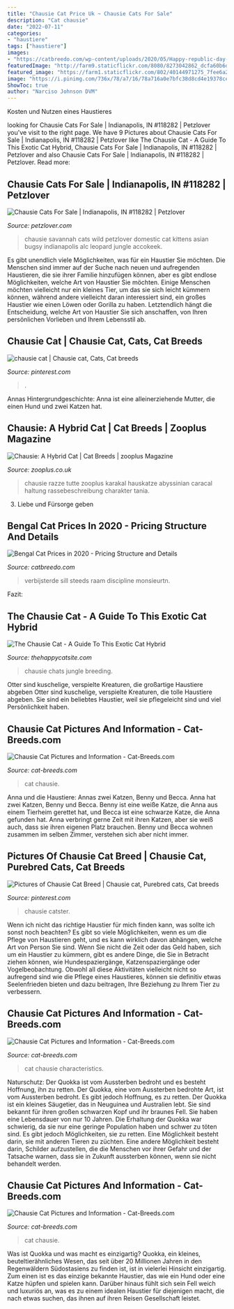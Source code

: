 ```yaml
---
title: "Chausie Cat Price Uk ~ Chausie Cats For Sale"
description: "Cat chausie"
date: "2022-07-11"
categories:
- "haustiere"
tags: ["haustiere"]
images:
- "https://catbreedo.com/wp-content/uploads/2020/05/Happy-republic-day-34.png"
featuredImage: "http://farm9.staticflickr.com/8080/8273042862_dcfa60b6d4_z.jpg"
featured_image: "https://farm1.staticflickr.com/802/40144971275_7fee6a2fd3_z.jpg"
image: "https://i.pinimg.com/736x/78/a7/16/78a716a0e7bfc38d8cd4e19378cea0a4--chausie-cat-exotic.jpg"
ShowToc: true
author: "Narciso Johnson DVM"
---
```



Kosten und Nutzen eines Haustieres

	

		
looking for Chausie Cats For Sale | Indianapolis, IN #118282 | Petzlover you've visit to the right page. We have 9 Pictures about Chausie Cats For Sale | Indianapolis, IN #118282 | Petzlover like The Chausie Cat - A Guide To This Exotic Cat Hybrid, Chausie Cats For Sale | Indianapolis, IN #118282 | Petzlover and also Chausie Cats For Sale | Indianapolis, IN #118282 | Petzlover. Read more:
		
    
## Chausie Cats For Sale | Indianapolis, IN #118282 | Petzlover

<img loading=lazy src="https://cdn.fotofits.com/petzlover/gallery/img/l/chausie-292066.jpg" onerror="this.onerror=null;this.src='https://tse4.mm.bing.net/th?id=OIP.4pwnkF-t-bpr2jU14mW2TgHaJ3&amp;pid=15.1';" alt="Chausie Cats For Sale | Indianapolis, IN #118282 | Petzlover">

_Source: petzlover.com_

>chausie savannah cats wild petzlover domestic cat kittens asian bugsy indianapolis alc leopard jungle accokeek. 

	

Es gibt unendlich viele Möglichkeiten, was für ein Haustier Sie möchten.
Die Menschen sind immer auf der Suche nach neuen und aufregenden Haustieren, die sie ihrer Familie hinzufügen können, aber es gibt endlose Möglichkeiten, welche Art von Haustier Sie möchten. Einige Menschen möchten vielleicht nur ein kleines Tier, um das sie sich leicht kümmern können, während andere vielleicht daran interessiert sind, ein großes Haustier wie einen Löwen oder Gorilla zu haben. Letztendlich hängt die Entscheidung, welche Art von Haustier Sie sich anschaffen, von Ihren persönlichen Vorlieben und Ihrem Lebensstil ab.

    
## Chausie Cat | Chausie Cat, Cats, Cat Breeds

<img loading=lazy src="https://i.pinimg.com/736x/31/b7/c0/31b7c0ae27db0184269b10b811455795.jpg" onerror="this.onerror=null;this.src='https://tse1.mm.bing.net/th?id=OIP.pinIkSMk1_8v1Mx_zlxZhwHaKk&amp;pid=15.1';" alt="chausie cat | Chausie cat, Cats, Cat breeds">

_Source: pinterest.com_

>. 

	

Annas Hintergrundgeschichte: Anna ist eine alleinerziehende Mutter, die einen Hund und zwei Katzen hat.

    
## Chausie: A Hybrid Cat | Cat Breeds | Zooplus Magazine

<img loading=lazy src="https://www.zooplus.co.uk/magazine/wp-content/uploads/2021/07/Chausie-Cat-Breed-450x300.jpeg" onerror="this.onerror=null;this.src='https://tse4.mm.bing.net/th?id=OIP.J9rDzM5a8WBWavkolmOUHQAAAA&amp;pid=15.1';" alt="Chausie: A Hybrid Cat | Cat Breeds | zooplus Magazine">

_Source: zooplus.co.uk_

>chausie razze tutte zooplus karakal hauskatze abyssinian caracal haltung rassebeschreibung charakter tania. 

	

3. Liebe und Fürsorge geben

    
## Bengal Cat Prices In 2020 - Pricing Structure And Details

<img loading=lazy src="https://catbreedo.com/wp-content/uploads/2020/05/Happy-republic-day-34.png" onerror="this.onerror=null;this.src='https://tse2.mm.bing.net/th?id=OIP.MJ50tU5v63WBYdzyDUvn_wHaE6&amp;pid=15.1';" alt="Bengal Cat Prices in 2020 - Pricing Structure and Details">

_Source: catbreedo.com_

>verbijsterde sill steeds raam discipline monsieurtn. 

	

Fazit:

    
## The Chausie Cat - A Guide To This Exotic Cat Hybrid

<img loading=lazy src="https://www.thehappycatsite.com/wp-content/uploads/2017/11/chausie1-1024x567.jpg" onerror="this.onerror=null;this.src='https://tse3.mm.bing.net/th?id=OIP.rAXrcqHEk0U3jUhZAx9KaAHaEG&amp;pid=15.1';" alt="The Chausie Cat - A Guide To This Exotic Cat Hybrid">

_Source: thehappycatsite.com_

>chausie chats jungle breeding. 

	

Otter sind kuschelige, verspielte Kreaturen, die großartige Haustiere abgeben
Otter sind kuschelige, verspielte Kreaturen, die tolle Haustiere abgeben. Sie sind ein beliebtes Haustier, weil sie pflegeleicht sind und viel Persönlichkeit haben.

    
## Chausie Cat Pictures And Information - Cat-Breeds.com

<img loading=lazy src="http://farm9.staticflickr.com/8080/8273042862_dcfa60b6d4_z.jpg" onerror="this.onerror=null;this.src='https://tse4.mm.bing.net/th?id=OIP.K1zBmAnoZmOKUMmXsRas6wHaFi&amp;pid=15.1';" alt="Chausie Cat Pictures and Information - Cat-Breeds.com">

_Source: cat-breeds.com_

>cat chausie. 

	

Anna und die Haustiere: Annas zwei Katzen, Benny und Becca.
Anna hat zwei Katzen, Benny und Becca. Benny ist eine weiße Katze, die Anna aus einem Tierheim gerettet hat, und Becca ist eine schwarze Katze, die Anna gefunden hat. Anna verbringt gerne Zeit mit ihren Katzen, aber sie weiß auch, dass sie ihren eigenen Platz brauchen. Benny und Becca wohnen zusammen im selben Zimmer, verstehen sich aber nicht immer.

    
## Pictures Of Chausie Cat Breed | Chausie Cat, Purebred Cats, Cat Breeds

<img loading=lazy src="https://i.pinimg.com/736x/78/a7/16/78a716a0e7bfc38d8cd4e19378cea0a4--chausie-cat-exotic.jpg" onerror="this.onerror=null;this.src='https://tse3.mm.bing.net/th?id=OIP.Ir7NVgDOo-enNJOqyQIXewHaFj&amp;pid=15.1';" alt="Pictures of Chausie Cat Breed | Chausie cat, Purebred cats, Cat breeds">

_Source: pinterest.com_

>chausie catster. 

	

Wenn ich nicht das richtige Haustier für mich finden kann, was sollte ich sonst noch beachten?
Es gibt so viele Möglichkeiten, wenn es um die Pflege von Haustieren geht, und es kann wirklich davon abhängen, welche Art von Person Sie sind. Wenn Sie nicht die Zeit oder das Geld haben, sich um ein Haustier zu kümmern, gibt es andere Dinge, die Sie in Betracht ziehen können, wie Hundespaziergänge, Katzenspaziergänge oder Vogelbeobachtung. Obwohl all diese Aktivitäten vielleicht nicht so aufregend sind wie die Pflege eines Haustieres, können sie definitiv etwas Seelenfrieden bieten und dazu beitragen, Ihre Beziehung zu Ihrem Tier zu verbessern.

    
## Chausie Cat Pictures And Information - Cat-Breeds.com

<img loading=lazy src="https://farm8.staticflickr.com/7593/16768563298_10f1023eb9_z.jpg" onerror="this.onerror=null;this.src='https://tse3.mm.bing.net/th?id=OIP.u99r3OaZgJ0dbxiLjsYRvgHaFH&amp;pid=15.1';" alt="Chausie Cat Pictures and Information - Cat-Breeds.com">

_Source: cat-breeds.com_

>cat chausie characteristics. 

	

Naturschutz: Der Quokka ist vom Aussterben bedroht und es besteht Hoffnung, ihn zu retten.
Der Quokka, eine vom Aussterben bedrohte Art, ist vom Aussterben bedroht. Es gibt jedoch Hoffnung, es zu retten. Der Quokka ist ein kleines Säugetier, das in Neuguinea und Australien lebt. Sie sind bekannt für ihren großen schwarzen Kopf und ihr braunes Fell. Sie haben eine Lebensdauer von nur 10 Jahren. Die Erhaltung der Quokka war schwierig, da sie nur eine geringe Population haben und schwer zu töten sind. Es gibt jedoch Möglichkeiten, sie zu retten. Eine Möglichkeit besteht darin, sie mit anderen Tieren zu züchten. Eine andere Möglichkeit besteht darin, Schilder aufzustellen, die die Menschen vor ihrer Gefahr und der Tatsache warnen, dass sie in Zukunft aussterben können, wenn sie nicht behandelt werden.

    
## Chausie Cat Pictures And Information - Cat-Breeds.com

<img loading=lazy src="https://farm1.staticflickr.com/802/40144971275_7fee6a2fd3_z.jpg" onerror="this.onerror=null;this.src='https://tse4.mm.bing.net/th?id=OIP.HQfYOkJyPcxLe-TgGyiVnAHaDM&amp;pid=15.1';" alt="Chausie Cat Pictures and Information - Cat-Breeds.com">

_Source: cat-breeds.com_

>cat chausie. 

	

Was ist Quokka und was macht es einzigartig?
Quokka, ein kleines, beuteltierähnliches Wesen, das seit über 20 Millionen Jahren in den Regenwäldern Südostasiens zu finden ist, ist in vielerlei Hinsicht einzigartig. Zum einen ist es das einzige bekannte Haustier, das wie ein Hund oder eine Katze hüpfen und spielen kann. Darüber hinaus fühlt sich sein Fell weich und luxuriös an, was es zu einem idealen Haustier für diejenigen macht, die nach etwas suchen, das ihnen auf ihren Reisen Gesellschaft leistet.

